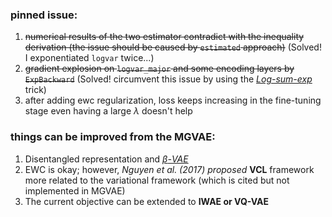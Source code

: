 ### pinned issue:
1. <s>numerical results of the two estimator contradict with the inequality derivation (the issue should be caused by `estimated` approach)</s> (Solved! I exponentiated `logvar` twice...)
2. <s>gradient explosion on `logvar_major` and some encoding layers by `ExpBackward`</s> (Solved! circumvent this issue by using the <u>*Log-sum-exp*</u> trick)
3. after adding ewc regularization, loss keeps increasing in the fine-tuning stage
	even having a large $\lambda$ doesn't help

### things can be improved from the MGVAE:
1. Disentangled representation and <u>*$\beta$-VAE*</u>
2. EWC is okay; however, *Nguyen et al. (2017) proposed* **VCL** framework more related to the variational framework (which is cited but not implemented in MGVAE)
3. The current objective can be extended to **IWAE or VQ-VAE**
